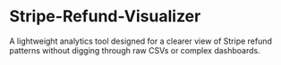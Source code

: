 # Stripe-Refund-Visualizer
A lightweight analytics tool designed for a clearer view of Stripe refund patterns without digging through raw CSVs or complex dashboards.
